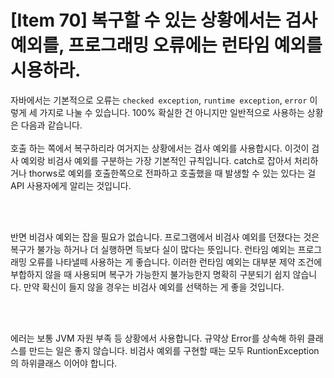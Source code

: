 # [Item 70] 복구할 수 있는 상황에서는 검사 예외를, 프로그래밍 오류에는 런타임 예외를 시용하라.

자바에서는 기본적으로 오류는 `checked exception`, `runtime exception`, `error` 이렇게 세 가지로 나눌 수 있습니다. 100% 확실한 건 아니지만 일반적으로 사용하는 상황은 다음과 같습니다.
</br>
</br>
호출 하는 쪽에서 복구하리라 여거지는 상황에서는 검사 예외를 사용합시다. 이것이 검사 예외랑 비검사 예외를 구분하는 가장 기본적인 규칙입니다. catch로 잡아서 처리하거나 thorws로 예외를 호출한쪽으로 전파하고 호출했을 때 발생할 수 있는 있다는 걸 API 사용자에게 알리는 것입니다.

</br>
</br>

반면 비검사 예외는 잡을 필요가 없습니다. 프로그램에서 비검사 예외를 던졌다는 것은 복구가 불가능 하거나 더 실행하면 득보다 실이 많다는 뜻입니다. 런타임 예외는 프로그래밍 오류를 나타낼떼 사용하는 게 좋습니다. 이러한 런타임 예외는 대부분 제약 조건에 부합하지 않을 때 사용되며 복구가 가능한지 불가능한지 명확히 구분되기 쉽지 않습니다. 만약 확신이 들지 않을 경우는 비검사 예외를 선택하는 게 좋을 것입니다.

</br>
</br>

에러는 보통 JVM 자원 부족 등 상황에서 사용합니다. 규약상 Error를 상속해 하위 클래스를 만드는 일은 좋지 않습니다. 비검사 예외를 구현할 때는 모두 RuntionException의 하위클래스 이어야 합니다.